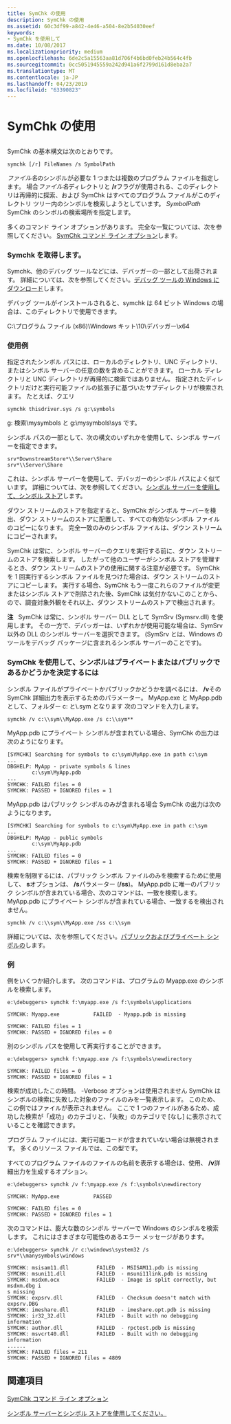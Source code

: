 ```yaml
---
title: SymChk の使用
description: SymChk の使用
ms.assetid: 60c3df99-a842-4e46-a504-8e2b54030eef
keywords:
- SymChk を使用して
ms.date: 10/08/2017
ms.localizationpriority: medium
ms.openlocfilehash: 6de2c5a15563aa81d706f4b6bd0feb24b564c4fb
ms.sourcegitcommit: 0cc5051945559a242d941a6f2799d161d8eba2a7
ms.translationtype: MT
ms.contentlocale: ja-JP
ms.lasthandoff: 04/23/2019
ms.locfileid: "63390823"
---
```

# <a name="using-symchk"></a>SymChk の使用


## <span id="ddk_using_symchk_dtoolq"></span><span id="DDK_USING_SYMCHK_DTOOLQ"></span>

SymChk の基本構文は次のとおりです。

```console
symchk [/r] FileNames /s SymbolPath 
```

*ファイル名*のシンボルが必要な 1 つまたは複数のプログラム ファイルを指定します。 場合*ファイル名*ディレクトリと **/r**フラグが使用される、このディレクトリは再帰的に探索、および SymChk はすべてのプログラム ファイルがこのディレクトリ ツリー内のシンボルを検索しようとしています。 *SymbolPath* SymChk のシンボルの検索場所を指定します。

多くのコマンド ライン オプションがあります。 完全な一覧については、次を参照してください。 [SymChk コマンド ライン オプション](symchk-command-line-options.md)します。

### <a name="obtaining-symchk"></a>Symchk を取得します。

Symchk、他のデバッグ ツールなどには、デバッガーの一部として出荷されます。 詳細については、次を参照してください。[デバッグ ツールの Windows にダウンロード](debugger-download-tools.md)します。

デバッグ ツールがインストールされると、symchk は 64 ビット Windows の場合は、このディレクトリで使用できます。

C:\\プログラム ファイル (x86)\\Windows キット\\10\\デバッガー\\x64

### <a name="example-usage"></a>使用例

指定されたシンボル パスには、ローカルのディレクトリ、UNC ディレクトリ、またはシンボル サーバーの任意の数を含めることができます。 ローカル ディレクトリと UNC ディレクトリが再帰的に検索ではありません。 指定されたディレクトリだけと実行可能ファイルの拡張子に基づいたサブディレクトリが検索されます。 たとえば、クエリ

```console
symchk thisdriver.sys /s g:\symbols 
```

g: 検索\\mysymbols と g:\\mysymbols\\sys です。


シンボル パスの一部として、次の構文のいずれかを使用して、シンボル サーバーを指定できます。

```console
srv*DownstreamStore*\\Server\Share
srv*\\Server\Share
```

これは、シンボル サーバーを使用して、デバッガーのシンボル パスによく似ています。 詳細については、次を参照してください。[シンボル サーバーを使用して、シンボル ストア](symbol-stores-and-symbol-servers.md)します。

ダウン ストリームのストアを指定すると、SymChk がシンボル サーバーを検出、ダウン ストリームのストアに配置して、すべての有効なシンボル ファイルのコピーになります。 完全一致のみのシンボル ファイルは、ダウン ストリームにコピーされます。

SymChk は常に、シンボル サーバーのクエリを実行する前に、ダウン ストリームのストアを検索します。 したがって他のユーザーがシンボル ストアを管理するとき、ダウン ストリームのストアの使用に関する注意が必要です。 SymChk を 1 回実行するシンボル ファイルを見つけた場合は、ダウン ストリームのストアにコピーします。 実行する場合、SymChk もう一度これらのファイルが変更またはシンボル ストアで削除された後、SymChk は気付かないこのことから、ので、調査対象外観をそれ以上、ダウン ストリームのストアで検出されます。

**注**   SymChk は常に、シンボル サーバー DLL として SymSrv (Symsrv.dll) を使用します。 その一方で、デバッガーは、いずれかが使用可能な場合は、SymSrv 以外の DLL のシンボル サーバーを選択できます。 (SymSrv とは、Windows のツールをデバッグ パッケージに含まれるシンボル サーバーのことです)。
 

### <a name="span-idusingsymchktodeterminewhethersymbolsareprivateorpublicspanspan-idusingsymchktodeterminewhethersymbolsareprivateorpublicspanspan-idusingsymchktodeterminewhethersymbolsareprivateorpublicspanusing-symchk-to-determine-whether-symbols-are-private-or-public"></a><span id="Using_SymChk_to_determine_whether_symbols_are_private_or_public"></span><span id="using_symchk_to_determine_whether_symbols_are_private_or_public"></span><span id="USING_SYMCHK_TO_DETERMINE_WHETHER_SYMBOLS_ARE_PRIVATE_OR_PUBLIC"></span>SymChk を使用して、シンボルはプライベートまたはパブリックであるかどうかを決定するには

シンボル ファイルがプライベートかパブリックかどうかを調べるには、 **/v**その SymChk 詳細出力を表示するためのパラメーター。 MyApp.exe と MyApp.pdb として、フォルダー c: と\\.sym となります 次のコマンドを入力します。

```console
symchk /v c:\\sym\\MyApp.exe /s c:\\sym**
```

MyApp.pdb にプライベート シンボルが含まれている場合、SymChk の出力は次のようになります。

```console
[SYMCHK] Searching for symbols to c:\sym\MyApp.exe in path c:\sym
...
DBGHELP: MyApp - private symbols & lines
        c:\sym\MyApp.pdb
...
SYMCHK: FAILED files = 0
SYMCHK: PASSED + IGNORED files = 1
```

MyApp.pdb はパブリック シンボルのみが含まれる場合 SymChk の出力は次のようになります。

```console
[SYMCHK] Searching for symbols to c:\sym\MyApp.exe in path c:\sym
...
DBGHELP: MyApp - public symbols
        c:\sym\MyApp.pdb
...
SYMCHK: FAILED files = 0
SYMCHK: PASSED + IGNORED files = 1
```

検索を制限するには、パブリック シンボル ファイルのみを検索するために使用して、 **s**オプションは、 **/s**パラメーター (**/ss**)。 MyApp.pdb に唯一のパブリック シンボルが含まれている場合、次のコマンドは、一致を検索します。 MyApp.pdb にプライベート シンボルが含まれている場合、一致するを検出されません。

```console
symchk /v c:\\sym\\MyApp.exe /ss c:\\sym
```

詳細については、次を参照してください。[パブリックおよびプライベート シンボルの](public-and-private-symbols.md)します。

### <a name="span-idexamplesspanspan-idexamplesspanexamples"></a><span id="examples"></span><span id="EXAMPLES"></span>例

例をいくつか紹介します。 次のコマンドは、プログラムの Myapp.exe のシンボルを検索します。

```console
e:\debuggers> symchk f:\myapp.exe /s f:\symbols\applications 

SYMCHK: Myapp.exe           FAILED  - Myapp.pdb is missing

SYMCHK: FAILED files = 1
SYMCHK: PASSED + IGNORED files = 0
```

別のシンボル パスを使用して再実行することができます。

```console
e:\debuggers> symchk f:\myapp.exe /s f:\symbols\newdirectory 

SYMCHK: FAILED files = 0
SYMCHK: PASSED + IGNORED files = 1
```

検索が成功したこの時間。 -Verbose オプションは使用されません SymChk はシンボルの検索に失敗した対象のファイルのみを一覧表示します。 このため、この例ではファイルが表示されません。 ここで 1 つのファイルがあるため、成功した検索が「成功」のカテゴリと、「失敗」のカテゴリで [なし] に表示されていることを確認できます。

プログラム ファイルには、実行可能コードが含まれていない場合は無視されます。 多くのリソース ファイルでは、この型です。

すべてのプログラム ファイルのファイルの名前を表示する場合は、使用、 **/v**詳細出力を生成するオプション。

```console
e:\debuggers> symchk /v f:\myapp.exe /s f:\symbols\newdirectory 

SYMCHK: MyApp.exe           PASSED

SYMCHK: FAILED files = 0
SYMCHK: PASSED + IGNORED files = 1
```

次のコマンドは、膨大な数のシンボル サーバーで Windows のシンボルを検索します。 これにはさまざまな可能性のあるエラー メッセージがあります。

```console
e:\debuggers> symchk /r c:\windows\system32 /s srv*\\manysymbols\windows 

SYMCHK: msisam11.dll         FAILED  - MSISAM11.pdb is missing
SYMCHK: msuni11.dll          FAILED  - msuni11link.pdb is missing
SYMCHK: msdxm.ocx            FAILED  - Image is split correctly, but msdxm.dbg i
s missing
SYMCHK: expsrv.dll           FAILED  - Checksum doesn't match with expsrv.DBG
SYMCHK: imeshare.dll         FAILED  - imeshare.opt.pdb is missing
SYMCHK: ir32_32.dll          FAILED  - Built with no debugging information
SYMCHK: author.dll           FAILED  - rpctest.pdb is missing
SYMCHK: msvcrt40.dll         FAILED  - Built with no debugging information
......
SYMCHK: FAILED files = 211
SYMCHK: PASSED + IGNORED files = 4809
```

## <a name="see-also"></a>関連項目

[SymChk コマンド ライン オプション](symchk-command-line-options.md)

[シンボル サーバーとシンボル ストアを使用してください。](symbol-stores-and-symbol-servers.md)


 





